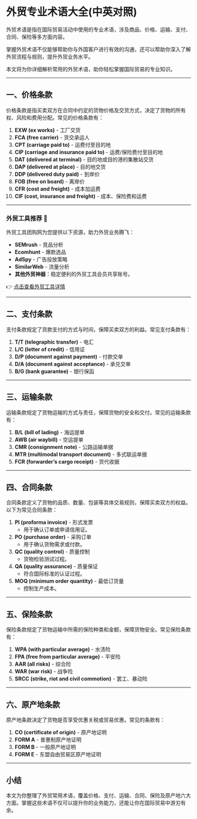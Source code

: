 # 外贸专业术语大全(中英对照)

外贸术语是指在国际贸易活动中使用的专业术语，涉及商品、价格、运输、支付、合同、保险等多方面内容。

掌握外贸术语不仅能够帮助你与外国客户进行有效的沟通，还可以帮助你深入了解外贸流程与规则，提升外贸业务水平。

本文将为你详细解析常用的外贸术语，助你轻松掌握国际贸易的专业知识。

---

## 一、价格条款

价格条款是指买卖双方在合同中约定的货物价格及交货方式，决定了货物的所有权、风险和费用分配。常见的价格条款有：

1. **EXW (ex works)** - 工厂交货  
2. **FCA (free carrier)** - 货交承运人  
3. **CPT (carriage paid to)** - 运费付至目的地  
4. **CIP (carriage and insurance paid to)** - 运费/保险费付至目的地  
5. **DAT (delivered at terminal)** - 目的地或目的港的集散站交货  
6. **DAP (delivered at place)** - 目的地交货  
7. **DDP (delivered duty paid)** - 到岸价  
8. **FOB (free on board)** - 离岸价  
9. **CFR (cost and freight)** - 成本加运费  
10. **CIF (cost, insurance and freight)** - 成本、保险费和运费  

---

### 外贸工具推荐 📢

外贸工具团购网为您提供以下资源，助力外贸业务腾飞：

- **SEMrush** - 竞品分析  
- **Ecomhunt** - 爆款选品  
- **AdSpy** - 广告投放策略  
- **SimilarWeb** - 流量分析  
- **其他外贸神器**：稳定便利的外贸工具会员共享账号。

👉 [点击查看外贸工具详情](https://bit.ly/waimao518)  

---

## 二、支付条款

支付条款规定了货款支付的方式与时间，保障买卖双方的利益。常见支付条款有：

1. **T/T (telegraphic transfer)** - 电汇  
2. **L/C (letter of credit)** - 信用证  
3. **D/P (document against payment)** - 付款交单  
4. **D/A (document against acceptance)** - 承兑交单  
5. **B/G (bank guarantee)** - 银行保函  

---

## 三、运输条款

运输条款规定了货物运输的方式与责任，保障货物的安全和交付。常见的运输条款有：

1. **B/L (bill of lading)** - 海运提单  
2. **AWB (air waybill)** - 空运提单  
3. **CMR (consignment note)** - 公路运输单据  
4. **MTR (multimodal transport document)** - 多式联运单据  
5. **FCR (forwarder’s cargo receipt)** - 货代收据  

---

## 四、合同条款

合同条款定义了货物的品质、数量、包装等具体交易规则，保障买卖双方的权益。以下为常见合同条款：

1. **PI (proforma invoice)** - 形式发票  
   - 用于确认订单或申请信用证。  
2. **PO (purchase order)** - 采购订单  
   - 用于确认货物需求或付款。  
3. **QC (quality control)** - 质量控制  
   - 货物检验测试过程。  
4. **QA (quality assurance)** - 质量保证  
   - 符合国际标准的认证过程。  
5. **MOQ (minimum order quantity)** - 最低订货量  
   - 控制生产成本。  

---

## 五、保险条款

保险条款规定了货物运输中所需的保险种类和金额，保障货物安全。常见保险条款有：

1. **WPA (with particular average)** - 水渍险  
2. **FPA (free from particular average)** - 平安险  
3. **AAR (all risks)** - 综合险  
4. **WAR (war risk)** - 战争险  
5. **SRCC (strike, riot and civil commotion)** - 罢工、暴动险  

---

## 六、原产地条款

原产地条款决定了货物是否享受优惠关税或贸易优惠。常见的条款有：

1. **CO (certificate of origin)** - 原产地证明  
2. **FORM A** - 普惠制原产地证明  
3. **FORM B** - 一般原产地证明  
4. **FORM E** - 东盟自由贸易区原产地证明  

---

## 小结

本文为你整理了外贸常用术语，覆盖价格、支付、运输、合同、保险及原产地六大方面。掌握这些术语不仅可以提升你的业务能力，还能让你在国际贸易中游刃有余。



